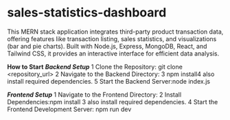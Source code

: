 # sales-statistics-dashboard
This MERN stack application integrates third-party product transaction data, offering features like transaction listing, sales statistics, and visualizations (bar and pie charts). Built with Node.js, Express, MongoDB, React, and Tailwind CSS, it provides an interactive interface for efficient data analysis.

**How to Start**
***Backend Setup***  1 Clone the Repository: git clone <repository_url>  2 Navigate to the Backend Directory:  3 npm install4 also install required dependencies.  5 Start the Backend Server:node index.js


***Frontend Setup***  1 Navigate to the Frontend Directory:  2 Install Dependencies:npm install  3 also install required dependencies.  4 Start the Frontend Development Server:  npm run dev


